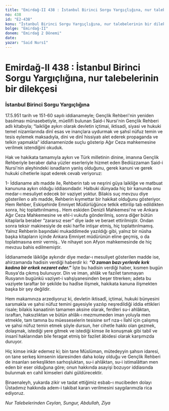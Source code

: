 ```yaml
---
title: "Emirdağ-II 438 : İstanbul Birinci Sorgu Yargıçlığına, nur talebelerinin bir dilekçesi"
no: 438
id: "E2-438"
konu: "İstanbul Birinci Sorgu Yargıçlığına, nur talebelerinin bir dilekçesi"
bolge: "Emirdağ-II"
donem: "Emirdağ 2 Dönemi"
date: 
yazar: "Said Nursî"
---
```


# Emirdağ-II 438 : İstanbul Birinci Sorgu Yargıçlığına, nur talebelerinin bir dilekçesi

### İstanbul Birinci Sorgu Yargıçlığına

17.5.951 tarih ve 151-60 sayılı iddianameyle; Gençlik Rehberi'nin yeniden basılması münasebetiyle, müellifi bulunan Said-i Nursi'nin Gençlik Rehberi adlı kitabıyla; “laikliğe aykırı olarak devletin içtimai, iktisadi, siyasi ve hukuki temel nizamlarında dinî esas ve inançlara uydurmak ve şahsî nüfuz temin ve tesis eylemek maksadıyla, dini ve dinî hissiyatı alet ederek propaganda ve telkin yapmakla” iddianamenizde suçlu gösterip Ağır Ceza mahkemesine verilmek istendiğini okuduk.

Hak ve hakikata tamamıyla aykırı ve Türk milletinin dinine, imanına Gençlik Rehberiyle beraber daha yüzler eserleriyle hizmet eden Bediüzzaman Said-i Nursi'nin aleyhindeki isnadların yanlış olduğunu, gerek kanuni ve gerek hukuki cihetlerle ispat ederek cevab veriyoruz:

1- İddianame altı madde ile, Rehberin tab ve neşrini güya laikliğe ve matbuat kanununa aykırı olduğu iddiasındadır. Halbuki dünyada hiç bir kanunda onu medar-ı mesuliyet edecek bir vaziyet yoktur. Bilakis suç mevzuu diye gösterilen o altı madde, Rehberin kıymettar bir hakikat olduğunu gösteriyor. Hem Rehber, Eskişehirde Emniyet Müdürlüğünce tetkik ettirilip tab edildikten sonra, hiç toplattırılmamış.. Hem eskiden Denizli Mahkemesi'ne ve Ankara Ağır Ceza Mahkemesine ve ehl-i vukufa gönderilmiş, sonra diğer bütün kitaplarla beraber “zararsız eser” diye iade ve beraet ettirilmiştir. Ondan sonra teksir makinesiyle de eski harfle intişar etmiş, hiç toplattırılmamış. Yalnız Rehberin başındaki mukaddimede yazıldığı gibi, yalnız bir nüsha başka kitapların içinde Ankara Emniyet müdürünün eline geçmiş, o da toplatmasına emir vermiş.. Ve nihayet son Afyon mahkemesinde de hiç mevzuu bahis edilmemiştir.

İddianamede lâikliğe aykırıdır diye medar-ı mesuliyet gösterilen madde ise, ahirzamanda hadisin verdiği haberdir ki: ***“O zaman bazı yerlerde kırk kadına bir erkek nezaret eder.”*** İşte bu hadisin verdiği haber, kısmen bugün Rusya'da çıkmış bulunuyor. Din ve iman, ahlâk ve fazilet tanımayan Rusyanın bugünkü vaziyet-i vahşiyanesinden beşer titrerken; adeta bu vaziyete taraftar bir şekilde bu hadîse ilişmek, hakikata kanuna ilişmekten başka bir şey değildir.

Hem makamınıza arzediyoruz ki, devletin iktisadî, içtimai, hukuki bünyesini sarsmakla ve şahsi nüfuz temini gayesiyle yazılıp neşredildiği iddia ettikleri risale; bilakis kanaatinin tamamen aksine olarak, ferdleri su-i ahlâktan, israftan, haksızlıktan ve bütün ahlâk-ı mezmumeden iman yoluyla men etmekle, tam tamına bu müesseselerin tesisine sırf rıza-ı İlahî için çalışmış ve şahsi nüfuz temin etmek şöyle dursun, her cihetle hakkı olan gezmek, dolaşmak, istediği yere gitmek ve istediği kimse ile konuşmak gibi tabiî ve insanî haklarından bile feragat etmiş bir fazilet âbidesi olarak karşımızda duruyor.

Hiç kimse inkâr edemez ki; bin tane Müslüman, mütedeyyin şahsın idaresi, on tane serkeş kimsenin idaresinden daha kolay olduğu ve Gençlik Rehberi de insanları serkeşlikten sarhoşluktan, su-i ahlâktan, su-i istimalâttan men eden bir eser olduğuna göre; onun hakkında asayişi bozuyor iddiasında bulunmak en cahil kimseleri dahi güldürecektir.

Binaenaleyh, yukarda zikir ve tadat ettiğimiz esbab-ı mucibeden dolayı Üstadımız hakkında adem-i takibat kararı verilmesini saygılarımızla rica ediyoruz.

*Nur Talebelerinden*
*Ceylan, Sungur, Abdullah, Ziya*
